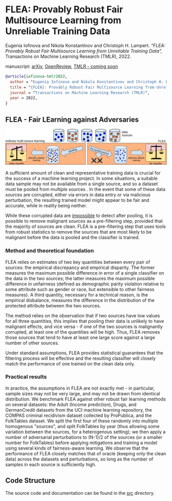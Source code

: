 # FLEA: Provably Robust Fair Multisource Learning from Unreliable Training Data

Eugenia Iofinova and Nikola Konstantinov and Christoph H. Lampert. *"FLEA: Provably Robust Fair Multisource Learning from Unreliable Training Data",* Transactions on Machine Learning Research (TMLR), 2022.

manuscript: [arXiv](https://arxiv.org/pdf/2106.11732.pdf), [OpenReview](https://openreview.net/forum?id=XsPopigZXV),  [TMLR - coming soon](.)

```bibtex
@article{iofinova-tmlr2022,
  author = "Eugenia Iofinova and Nikola Konstantinov and Christoph H. Lampert",
  title = "{FLEA}: Provably Robust Fair Multisource Learning from Unreliable Training Data",
  journal = "Transactions on Machine Learning Research (TMLR)",
  year = 2022,
}
```

## FLEA - Fair LEarning against Adversaries

![image](FLEA-diagram-wide.png)

A sufficient amount of clean and representative training data is crucial for the success of a machine learning project. In some situations, a suitable data sample may not be available from a single source, and so a dataset must be pooled from multiple sources . In the event that some of these data sources are corrupted, either via errors in data entry or via malicious perturbation, the resulting trained model might appear to be fair and accurate, while in reality being neither.

While these corrupted data are [impossible](https://proceedings.mlr.press/v171/konstantinov22a/konstantinov22a.pdf) to detect after pooling, it is possible to remove malignant _sources_ as a pre-filtering step, provided that the majority of sources are clean. FLEA is a pre-filtering step that uses tools from robust statistics to remove the sources that are most likely to be malignant before the data is pooled and the classifier is trained.


### Method and theoretical foundation

FLEA relies on estimates of two key quantities between every pair of sources: the empirical discrepancy and empirical disparity. The former measures the maximum possible difference in error of a single classifier on the data in the two sources; the latter measures the maximum possible difference in unfairness (defined as demographic parity violation relative to some attribute such as gender or race, but extensible to other fairness measures). A third quantity, necessary for a technical reason, is the empirical disbalance, measures the difference in the distribution of the protected attribute between the two sources.

The method relies on the observation that if two sources have low values for all three quantities, this implies that pooling their data is unlikely to have malignant effects, and vice versa - if one of the two sources is malignantly corrupted, at least one of the quantities will be high. Thus, FLEA removes those sources that tend to have at least one large score against a large number of other sources.

Under standard assumptions, FLEA provides statistical guarantees that the filtering process will be effective and the resulting classifier will closely match the performance of one trained on the clean data only.

### Practical results

In practice, the assumptions in FLEA are not exactly met - in particular, sample sizes may not be very large, and may not be drawn from identical distribution. We benchmark FLEA against other robust fair learning methods on several datasets: the Adult (Income prediction), Drugs, and GermanCredit datasets from the UCI machine learning repository, the COMPAS criminal recidivism dataset collected by ProPublica, and the FolkTables dataset. We split the first four of these randomly into multiple homogenous "sources", and split FolkTables by year (thus allowing some variation between the sources, for a heterogenous setting); we then apply a number of adversarial perturbations to (N-1)/2 of the sources (or a smaller number for FolkTables) before applying mitigations and training a model using several kinds of fairness-aware learning. We observe that the performance of FLEA closely matches that of oracle (keeping only the clean data) across the datasets and perturbations, so long as the number of samples in each source is sufficiently high.


## Code Structure
The source code and documentation can be found in the [src](src/) directory. 
